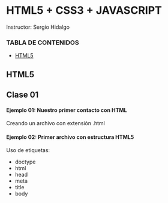 # HTML5 + CSS3 + JAVASCRIPT 
Instructor: Sergio Hidalgo

### TABLA DE CONTENIDOS
- [HTML5](#html5)

## HTML5
## Clase 01
#### **Ejemplo 01: Nuestro primer contacto con HTML** 
Creando un archivo con extensión .html

#### **Ejemplo 02: Primer archivo con estructura HTML5** 
Uso de etiquetas:
* doctype
* html
* head
* meta
* title
* body
